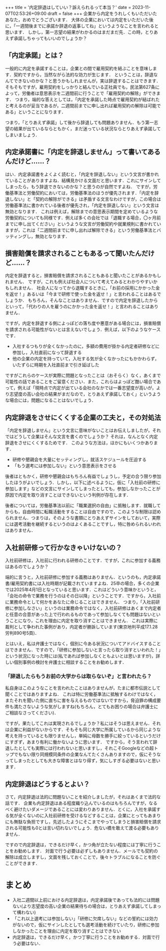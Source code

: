 +++
title = '内定辞退はしていい？訴えられるって本当？'
date = 2023-11-07T02:53:26+09:00
draft = false
+++
企業から内定をうれしくもいただいたあなた，おめでとうございます．
大体の企業においては内定をいただいた後に，「一週間後までに承諾か辞退の返事してね」というようなことを言われると思います．
しかし，第一志望の結果がわかるのはまだまだ先．この時，とりあえず承諾しちゃってもいいのでしょうか？

## 「内定承諾」とは？
一般的に内定を承諾することは，企業との間で雇用契約を結ぶことを意味します．契約ですから，当然ながら法的な効力が生じます．
ということは，辞退なんてできないのかな？と思うかもしれませんが，実は辞退することはできます．
そもそもですが，雇用契約をしっかりと結んでいる正社員でも，民法第627条によって，労働者は意思表示を二週間前に行うことで「雇用契約の解除」ができます．
つまり，端的な答えとしては，「内定を承諾した時点で雇用契約が結ばれたと考えるのが妥当であるが，二週間前までに申し出れば雇用契約の解除は可能である」ということになります．

つまり，「とりあえず承諾」して後から辞退しても問題ありません．もう第一志望の結果が出ているならともかく，まだ迷っている状況ならとりあえず承諾してしまいましょう．

## 内定承諾書に「内定を辞退しません」って書いてあるんだけど……？
はい．内定承諾書をよくよく読むと，「内定を辞退しない」という文言が書かれていることがありますよね．結構見かける文面だと思います．これにサインしてしまったら，もう辞退できないのかな？と思うのが自然ですよね．
ですが，労働基準法と労働契約においては，労働基準法のほうが優先されます．「内定を辞退しない」と「契約の解除ができる」は矛盾する文言なわけですが，この場合は労働基準法に書かれている後者が優先され，「内定を辞退しない」という文言は無効となります．
これは例えば，解除までの意思表示期間を定めているような労働契約についても同様です．例えば多くの会社では「退職する場合，〇ヶ月前までに申し出てください」というような文言が労働契約や就業規則に書かれていますが，これは「二週間前までに申し出れば解除できる」という労働基準法とバッティングし，無効となります．

## 損害賠償を請求されることもあるって聞いたんだけど……？
内定を辞退すると，損害賠償を請求されることもあると聞いたことがあるかもしれません．
ですが，これも例えば社会人について考えてみるとわかりやすいかもしれません．
社会人になってから退職するときに，「お前の採用にかかった金を返せ！」あるいは「今まで研修で使った金を返せ！」と言われることはあるでしょうか．
もちろん，そんなことはありません．ですので内定を辞退したからといって，「代わりの人を雇うのにかかった金を返せ！」と言われることはありません．

ですが，内定を辞退する側によっぽどの落ち度や悪意がある場合には，損害賠償を請求される可能性がないとは言えないでしょう．例えば，以下のようなケースです．
- 入社するつもりが全くなかったのに，多額の費用が掛かる内定者研修などに参加し，入社直前になって辞退する
- 他の企業の内定を持っていて，入社する気が全くなかったにもかかわらず，いたずらに時期を入社直前まで引き延ばした 

ですがこれらのケースが実際に問題となったことは（おそらく）なく，あくまで可能性の話であることをご留意ください．また，これらはよっぽど酷い場合であって，例えば「現時点で内定が出ている会社のなかでは一番志望度が高いが，より志望度の高い会社の結果がまだなので，とりあえず承諾しておく」というような場合には，問題になることはないでしょう．

## 内定辞退をさせにくくする企業の工夫と，その対処法
「内定を辞退しません」という文言に意味がないことはお伝えしましたが，それではどうして企業はそんな文言を書くのでしょうか？
それは，なんとなく内定辞退をさせにくくするためです．
このような方法は，ほかにもいくつかあります．
- 研修や懇親会を大量にセッティングし，就活スケジュールを圧迫する
- 「もう選考には参加しない」という意思表示をさせる

後者はともかく，研修や懇親会はもちろん有益でしょうし，予定の合う限り参加したほうがよいでしょう．しかし，以下に述べるように，仮に「入社前の研修に参加します」などの文言にサインしてしまったとしても，参加しなかったことが原因で内定を取り消すことはできないという判例が存在します．

後者については，労働基準法以前に「職業選択の自由」に抵触します．就職してからも，自由時間に転職活動をすることは自由ですので，このような制限は認められません．つまりは，そのような書類にとりあえずサインをしておいて，実際には選考活動を継続するというのはよくあることですし，特に咎められるいわれはありません．

## 入社前研修って行かなきゃいけないの？
入社前研修は，入社前に行われる研修のことです．ですが，これに参加する義務はあるのでしょうか？

端的に言うと，入社前研修に参加する義務はありません．というのも，内定承諾書/雇用契約書には入社時期が記載されていますよね．25卒の場合，多くの企業では2025年4月1日となっていると思います．これはどういう意味かというと，「会社の命令で業務を行うのはその日以降」ということです．ですから，入社前に業務命令として何かをあなたに命じることはできません．
つまり，「入社前研修に参加しなさい」というのは業務命令ではなく，入社前研修はあくまで内定者と任意の合意があった上で行われるものであって参加しなくても問題はないということになり，これを理由に内定を取り消すことはできません．
これは実際に裁判として争われた事例があり，内定者が勝訴しています(東京地判平成17.1.28労判890号5頁)．

とはいえ，私は弁護士ではなく，個別に今ある状況についてアドバイスすることはできません．ですので，「研修に参加しないと言ったら取り消すといわれた！」という状況になった時には(私であれば参加しなくともよいとは思いますが)，詳しい個別事例の検討を弁護士に相談することをお勧めします．

### 「辞退したらもうお前の大学からは取らないぞ」と言われたら？
私自身はこのようなことを言われたことはありませんが，たまに都市伝説として聞くことではありますよね．
これは特に労働基準法に抵触するわけではなく，またそれを聞いた側に直ちに害を与えるものではないですから，脅迫罪の構成要件も満たさないような気がしますね(もちろん，とてもお困りの場合は弁護士にご相談なさってください)．

ですが，果たしてこれは実現されるでしょうか？私にはそうは思えません．それは企業に利益がないからです．そもそも同じ大学に所属しているから同じような考えを持っているとも限りませんし，単純に母数を勝手に絞っているというだけにすぎず，あまり有利に働かないように思います．
ですから，そう言われて辞退したとしても実際には行われないと思いますし，それこそGoogleなどの超トップでもない限り同規模同条件の企業なんてたくさんありますので，仮にそうなってしまったとしても大きな障害とはなり得ず，気にしすぎる必要はないと思います．

## 内定辞退はどうするとよい？
さて，内定辞退は法的に問題ないことを紹介しましたが，それはあくまで法的な話です．
企業も内定辞退はある程度織り込んでいるのはもちろんですが，なるべく避けたいダメージであることには変わりありません．とくに，入社を承諾する気が全くないのに入社前研修を受けるなどすることは，企業にとってもあまりにも無駄な負担ですし，先述したようにそこまでやってしまうと損害賠償を請求される可能性も0とは言い切れないでしょう．危ない橋を敢えて渡る必要もありません．

ですので内定辞退は，できるだけ早く，かつ角が立たない程度には丁寧に行うことをお勧めします．
対面で行う必要は必ずしもありません．メールでも契約の解除は成立しますし，文面を残しておくことで，後々トラブルになることを防ぐことができます．


# まとめ

- 入社二週間以上前における内定辞退は，内定承諾後であっても法的には問題ない(より志望度の高い企業の結果待ちの場合は，とりあえず承諾してしまって構わない)
- 「これ以上選考には参加しない」「研修に欠席しない」などの誓約には効力がないので，仮にサインしたとしても選考活動を続けていたり，研修に参加しなかったことを理由に内定を取り消すことはできない
- 内定辞退は，できるだけ早く，かつ丁寧に行うことをお勧めする．対面で行う必要はない．